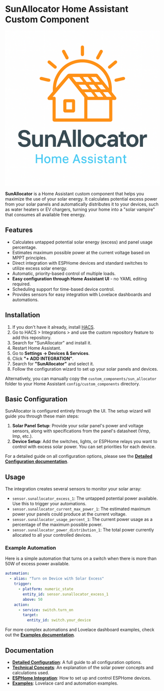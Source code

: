 # SunAllocator Home Assistant Custom Component

![logo](./custom_components/sun_allocator/icons/logo.png)

**SunAllocator** is a Home Assistant custom component that helps you maximize the use of your solar energy. It calculates potential excess power from your solar panels and automatically distributes it to your devices, such as water heaters or EV chargers, turning your home into a "solar vampire" that consumes all available free energy.

## Features

- Calculates untapped potential solar energy (excess) and panel usage percentage.
- Estimates maximum possible power at the current voltage based on MPPT principles.
- Direct integration with ESPHome devices and standard switches to utilize excess solar energy.
- Automatic, priority-based control of multiple loads.
- **Easy configuration through Home Assistant UI** - no YAML editing required.
- Scheduling support for time-based device control.
- Provides sensors for easy integration with Lovelace dashboards and automations.

## Installation

1.  If you don't have it already, install [HACS](https://hacs.xyz/).
2.  Go to HACS > Integrations > and use the custom repository feature to add this repository.
3.  Search for "SunAllocator" and install it.
4.  Restart Home Assistant.
5.  Go to **Settings → Devices & Services**.
6.  Click **"+ ADD INTEGRATION"**.
7.  Search for **"SunAllocator"** and select it.
8.  Follow the configuration wizard to set up your solar panels and devices.

Alternatively, you can manually copy the `custom_components/sun_allocator` folder to your Home Assistant `config/custom_components` directory.

## Basic Configuration

SunAllocator is configured entirely through the UI. The setup wizard will guide you through these main steps:

1.  **Solar Panel Setup**: Provide your solar panel's power and voltage sensors, along with specifications from the panel's datasheet (Vmp, Imp, etc.).
2.  **Device Setup**: Add the switches, lights, or ESPHome relays you want to control with excess solar power. You can set priorities for each device.

For a detailed guide on all configuration options, please see the [**Detailed Configuration documentation**](./custom_components/sun_allocator/docs/configuration.md).

## Usage

The integration creates several sensors to monitor your solar array:

-   `sensor.sunallocator_excess_1`: The untapped potential power available. Use this to trigger your automations.
-   `sensor.sunallocator_current_max_power_1`: The estimated maximum power your panels could produce at the current voltage.
-   `sensor.sunallocator_usage_percent_1`: The current power usage as a percentage of the maximum possible power.
-   `sensor.sunallocator_power_distribution_1`: The total power currently allocated to all your controlled devices.

### Example Automation

Here is a simple automation that turns on a switch when there is more than 50W of excess power available.

```yaml
automation:
  - alias: "Turn on Device with Solar Excess"
    trigger:
      - platform: numeric_state
        entity_id: sensor.sunallocator_excess_1
        above: 50
    action:
      - service: switch.turn_on
        target:
          entity_id: switch.your_device
```

For more complex automations and Lovelace dashboard examples, check out the [**Examples documentation**](./custom_components/sun_allocator/docs/examples.md).

## Documentation

-   [**Detailed Configuration**](./custom_components/sun_allocator/docs/configuration.md): A full guide to all configuration options.
-   [**Technical Concepts**](./custom_components/sun_allocator/docs/concepts.md): An explanation of the solar power concepts and calculations used.
-   [**ESPHome Integration**](./custom_components/sun_allocator/docs/esphome.md): How to set up and control ESPHome devices.
-   [**Examples**](./custom_components/sun_allocator/docs/examples.md): Lovelace card and automation examples.